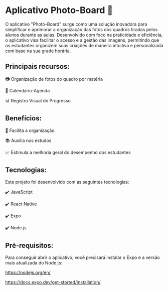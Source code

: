 # Aplicativo Photo-Board 📲

O aplicativo "Photo-Board" surge como uma solução inovadora para simplificar e aprimorar a organização das fotos dos quadros tiradas pelos alunos durante as aulas. Desenvolvido com foco na praticidade e eficiência, o aplicativo visa facilitar o acesso e a gestão das imagens, permitindo que os estudantes organizem suas criações de maneira intuitiva e personalizada com base na sua grade horária.

## Principais recursos:

📷 Organização de fotos do quadro por matéria

📆 Calendário-Agenda

📊 Registro Visual do Progresso

## Benefícios:

📝 Facilita a organização

📚 Auxilia nos estudos

📈 Estimula a melhoria geral do desempenho dos estudantes

## Tecnologias:
Este projeto foi desenvolvido com as seguintes tecnologias:

✔️ JavaScript

✔️ React Native

✔️ Expo

✔️ Node.js

## Pré-requisitos:
Para conseguir abrir o aplicativo, você precisará instalar o Expo e a versão mais atualizada do Node.js:

https://nodejs.org/en/

https://docs.expo.dev/get-started/installation/
